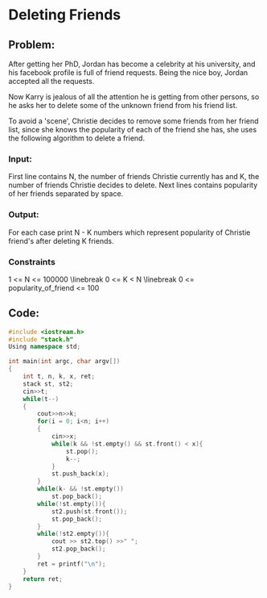 # Deleting Friends

## Problem:
After getting her PhD, Jordan has become a celebrity at his university, and his facebook profile is full of friend requests. Being the nice boy, Jordan accepted all the requests.

Now Karry is jealous of all the attention he is getting from other persons, so he asks her to delete some of the unknown friend from his friend list.

To avoid a 'scene', Christie decides to remove some friends from her friend list, since she knows the popularity of each of the friend she has, she uses the following algorithm to delete a friend.

### Input:
First line contains N, the number of friends Christie currently has and K, the number of friends Christie decides to delete. Next lines contains popularity of her friends separated by space.

### Output:
For each case print N - K numbers which represent popularity of Christie friend's after deleting K friends.

### Constraints
1 <= N <= 100000 \linebreak
0 <= K < N \linebreak
0 <= popularity_of_friend <= 100

## Code:
```cpp
#include <iostream.h>
#include "stack.h"
Using namespace std;

int main(int argc, char argv[])
{
	int t, n, k, x, ret;
	stack st, st2;
	cin>>t;
	while(t--)
	{
		cout>>n>>k;
		for(i = 0; i<n; i++)
		{
			cin>>x;
			while(k && !st.empty() && st.front() < x){
				st.pop();
				k--;
			}
			st.push_back(x);
		}
		while(k- && !st.empty())
			st.pop_back();
		while(!st.empty()){
			st2.push(st.front());
			st.pop_back();
		}
		while(!st2.empty()){
			cout >> st2.top() >>" ";
			st2.pop_back();
		}
		ret = printf("\n");
	}
	return ret;
}
```